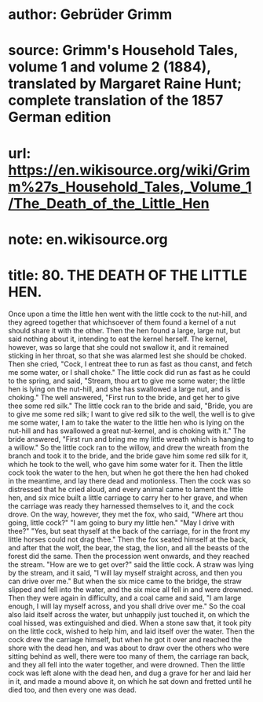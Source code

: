 # author: Gebrüder Grimm
# source: Grimm's Household Tales, volume 1 and volume 2 (1884), translated by Margaret Raine Hunt; complete translation of the 1857 German edition
# url: https://en.wikisource.org/wiki/Grimm%27s_Household_Tales,_Volume_1/The_Death_of_the_Little_Hen
# note: en.wikisource.org
# title: 80. THE DEATH OF THE LITTLE HEN. 

Once upon a time the little hen went with the little cock to the nut-hill, and they agreed together that whichsoever of them found a kernel of a nut should share it with the other. Then the hen found a large, large nut, but said nothing about it, intending to eat the kernel herself. The kernel, however, was so large that she could not swallow it, and it remained sticking in her throat, so that she was alarmed lest she should be choked. Then she cried, "Cock, I entreat thee to run as fast as thou canst, and fetch me some water, or I shall choke." The little cock did run as fast as he could to the spring, and said, "Stream, thou art to give me some water; the little hen is lying on the nut-hill, and she has swallowed a large nut, and is choking." The well answered, "First run to the bride, and get her to give thee some red silk." The little cock ran to the bride and said, "Bride, you are to give me some red silk; I want to give red silk to the well, the well is to give me some water, I am to take the water to the little hen who is lying on the nut-hill and has swallowed a great nut-kernel, and is choking with it." The bride answered, "First run and bring me my little wreath which is hanging to a willow." So the little cock ran to the willow, and drew the wreath from the branch and took it to the bride, and the bride gave him some red silk for it, which he took to the well, who gave him some water for it. Then the little cock took the water to the hen, but when he got there the hen had choked in the meantime, and lay there dead and motionless. Then the cock was so distressed that he cried aloud, and every animal came to lament the little hen, and six mice built a little carriage to carry her to her grave, and when the carriage was ready they harnessed themselves to it, and the cock drove. On the way, however, they met the fox, who said, "Where art thou going, little cock?" "I am going to bury my little hen." "May I drive with thee?" "Yes, but seat thyself at the back of the carriage, for in the front my little horses could not drag thee." Then the fox seated himself at the back, and after that ​the wolf, the bear, the stag, the lion, and all the beasts of the forest did the same. Then the procession went onwards, and they reached the stream. "How are we to get over?" said the little cock. A straw was lying by the stream, and it said, "I will lay myself straight across, and then you can drive over me." But when the six mice came to the bridge, the straw slipped and fell into the water, and the six mice all fell in and were drowned. Then they were again in difficulty, and a coal came and said, "I am large enough, I will lay myself across, and you shall drive over me." So the coal also laid itself across the water, but unhappily just touched it, on which the coal hissed, was extinguished and died. When a stone saw that, it took pity on the little cock, wished to help him, and laid itself over the water. Then the cock drew the carriage himself, but when he got it over and reached the shore with the dead hen, and was about to draw over the others who were sitting behind as well, there were too many of them, the carriage ran back, and they all fell into the water together, and were drowned. Then the little cock was left alone with the dead hen, and dug a grave for her and laid her in it, and made a mound above it, on which he sat down and fretted until he died too, and then every one was dead. 

